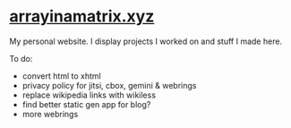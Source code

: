 # [arrayinamatrix.xyz](https://arrayinamatrix.xyz)

My personal website. I display projects I worked on and stuff I made here.

To do:

- convert html to xhtml
- privacy policy for jitsi, cbox, gemini & webrings
- replace wikipedia links with wikiless
- find better static gen app for blog?
- more webrings
